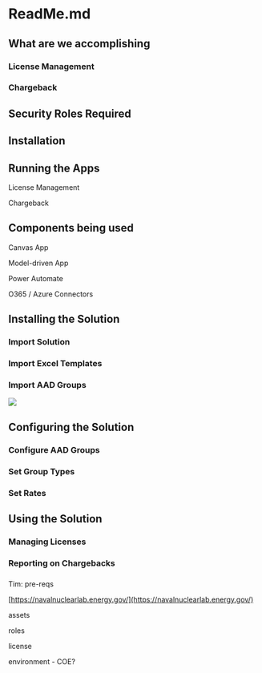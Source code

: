 # ReadMe.md

## What are we accomplishing

### License Management

### Chargeback

## Security Roles Required

## Installation

## Running the Apps

License Management

Chargeback

## Components being used

Canvas App

Model-driven App

Power Automate

O365 / Azure Connectors

## Installing the Solution

### Import Solution

### Import Excel Templates

### Import AAD Groups

  ![](RackMultipart20220823-1-dqht8m_html_7fe312887deaedeb.png)

## Configuring the Solution

### Configure AAD Groups

### Set Group Types

### Set Rates

## Using the Solution

### Managing Licenses

### Reporting on Chargebacks

###

Tim: pre-reqs

[https://navalnuclearlab.energy.gov/](https://navalnuclearlab.energy.gov/)

assets

roles

license

environment - COE?
